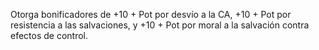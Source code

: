 Otorga bonificadores de +10 + Pot por desvío a la CA, +10 + Pot por resistencia a las salvaciones, y +10 + Pot por moral a la salvación contra efectos de control.
